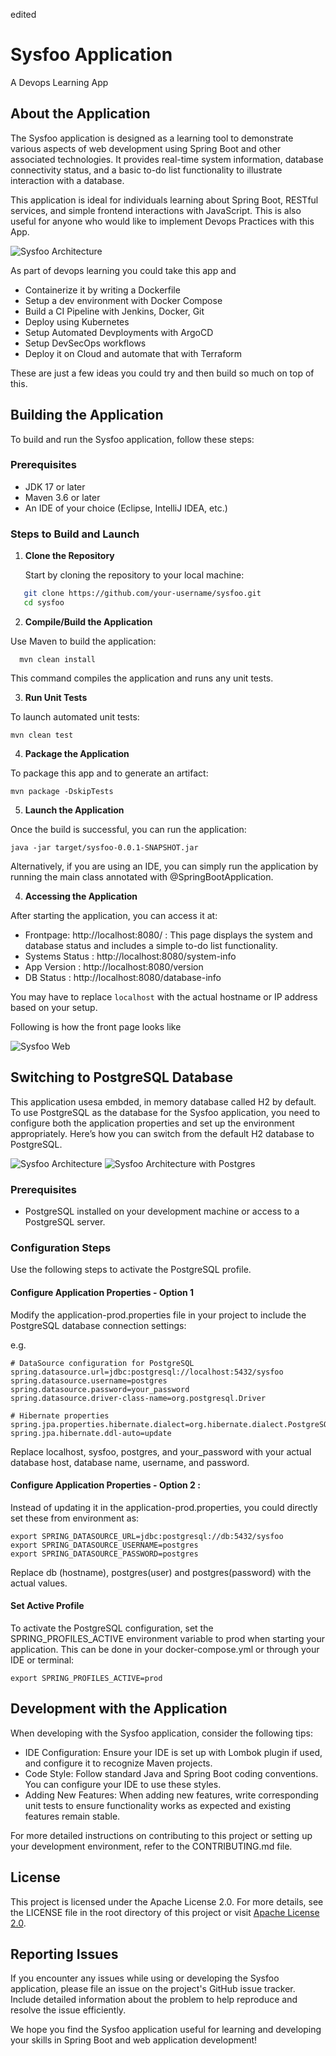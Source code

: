 edited
# Sysfoo Application

A Devops Learning App 

## About the Application

The Sysfoo application is designed as a learning tool to demonstrate various aspects of web development using Spring Boot and other associated technologies. It provides real-time system information, database connectivity status, and a basic to-do list functionality to illustrate interaction with a database.

This application is ideal for individuals learning about Spring Boot, RESTful services, and simple frontend interactions with JavaScript. This is also useful for anyone who would like to implement Devops Practices with this App. 

![Sysfoo Architecture](./docs/h2.jpg)

As part of devops learning you could take this app and

  * Containerize it by writing a Dockerfile 
  * Setup a dev environment with Docker Compose 
  * Build a CI Pipeline with Jenkins, Docker, Git 
  * Deploy using Kubernetes 
  * Setup Automated Devployments with ArgoCD 
  * Setup DevSecOps workflows 
  * Deploy it on Cloud and automate that with Terraform 

These are just a few ideas you could try and then build so much on top of this. 

## Building the Application

To build and run the Sysfoo application, follow these steps:

### Prerequisites

- JDK 17 or later
- Maven 3.6 or later
- An IDE of your choice (Eclipse, IntelliJ IDEA, etc.)

### Steps to Build and Launch

1. **Clone the Repository**

   Start by cloning the repository to your local machine:

```bash
   git clone https://github.com/your-username/sysfoo.git
   cd sysfoo
```

2. **Compile/Build the Application**

Use Maven to build the application:

```
  mvn clean install
```
This command compiles the application and runs any unit tests.

3. **Run Unit Tests**

To launch automated unit tests: 

```
mvn clean test 
```

4. **Package the Application**

To package this app and to generate an artifact: 

```
mvn package -DskipTests
```

5. **Launch the Application**

Once the build is successful, you can run the application:

```
java -jar target/sysfoo-0.0.1-SNAPSHOT.jar

```
Alternatively, if you are using an IDE, you can simply run the application by running the main class annotated with @SpringBootApplication.

4. **Accessing the Application**

After starting the application, you can access it at:

  * Frontpage: http://localhost:8080/ : This page displays the system and database status and includes a simple to-do list functionality.
  * Systems Status : http://localhost:8080/system-info
  * App Version : http://localhost:8080/version 
  * DB Status : http://localhost:8080/database-info 

You may have to replace `localhost` with the actual hostname or IP address based on your setup. 

Following is how the front page looks like 

![Sysfoo Web](./docs/sysfoo-web.png)



## Switching to PostgreSQL Database

This application usesa embded, in memory database called H2 by default. To use PostgreSQL as the database for the Sysfoo application, you need to configure both the application properties and set up the environment appropriately. Here’s how you can switch from the default H2 database to PostgreSQL.

![Sysfoo Architecture](./docs/not_h2.jpg)
![Sysfoo Architecture with Postgres](./docs/postgres.jpg)

### Prerequisites

- PostgreSQL installed on your development machine or access to a PostgreSQL server.

### Configuration Steps

Use the following steps to activate the PostgreSQL profile. 

#### Configure Application Properties - Option 1 

Modify the application-prod.properties file in your project to include the PostgreSQL database connection settings:

e.g. 

```
# DataSource configuration for PostgreSQL
spring.datasource.url=jdbc:postgresql://localhost:5432/sysfoo
spring.datasource.username=postgres
spring.datasource.password=your_password
spring.datasource.driver-class-name=org.postgresql.Driver

# Hibernate properties
spring.jpa.properties.hibernate.dialect=org.hibernate.dialect.PostgreSQLDialect
spring.jpa.hibernate.ddl-auto=update

```

Replace localhost, sysfoo, postgres, and your_password with your actual database host, database name, username, and password.


#### Configure Application Properties - Option 2 : 

Instead of updating it in the application-prod.properties, you could directly set these from environment as: 

```
export SPRING_DATASOURCE_URL=jdbc:postgresql://db:5432/sysfoo
export SPRING_DATASOURCE_USERNAME=postgres
export SPRING_DATASOURCE_PASSWORD=postgres
```

Replace db (hostname), postgres(user) and postgres(password) with the actual values. 
 

#### Set Active Profile

To activate the PostgreSQL configuration, set the SPRING_PROFILES_ACTIVE environment variable to prod when starting your application. This can be done in your docker-compose.yml or through your IDE or terminal:

```
export SPRING_PROFILES_ACTIVE=prod
```

## Development with the Application

When developing with the Sysfoo application, consider the following tips:

  * IDE Configuration: Ensure your IDE is set up with Lombok plugin if used, and configure it to recognize Maven projects.
  * Code Style: Follow standard Java and Spring Boot coding conventions. You can configure your IDE to use these styles.
  * Adding New Features: When adding new features, write corresponding unit tests to ensure functionality works as expected and existing features remain stable.

For more detailed instructions on contributing to this project or setting up your development environment, refer to the CONTRIBUTING.md file.

## License

This project is licensed under the Apache License 2.0. For more details, see the LICENSE file in the root directory of this project or visit [Apache License 2.0](https://www.apache.org/licenses/LICENSE-2.0).

## Reporting Issues

If you encounter any issues while using or developing the Sysfoo application, please file an issue on the project's GitHub issue tracker. Include detailed information about the problem to help reproduce and resolve the issue efficiently.


We hope you find the Sysfoo application useful for learning and developing your skills in Spring Boot and web application development!



